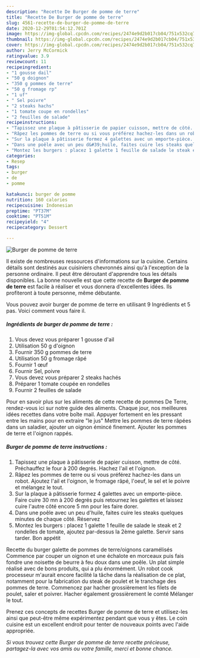 ```yaml
---
description: "Recette De Burger de pomme de terre"
title: "Recette De Burger de pomme de terre"
slug: 4561-recette-de-burger-de-pomme-de-terre
date: 2020-12-29T01:54:12.701Z
image: https://img-global.cpcdn.com/recipes/2474e9d2b017cb04/751x532cq70/burger-de-pomme-de-terre-photo-principale-de-la-recette.jpg
thumbnail: https://img-global.cpcdn.com/recipes/2474e9d2b017cb04/751x532cq70/burger-de-pomme-de-terre-photo-principale-de-la-recette.jpg
cover: https://img-global.cpcdn.com/recipes/2474e9d2b017cb04/751x532cq70/burger-de-pomme-de-terre-photo-principale-de-la-recette.jpg
author: Jerry McCormick
ratingvalue: 3.9
reviewcount: 11
recipeingredient:
- "1 gousse dail"
- "50 g doignon"
- "350 g pommes de terre"
- "50 g fromage rp"
- "1 uf"
- " Sel poivre"
- "2 steaks hachs"
- "1 tomate coupe en rondelles"
- "2 feuilles de salade"
recipeinstructions:
- "Tapissez une plaque à pâtisserie de papier cuisson, mettre de côté. Préchauffez le four à 200 degrés. Hachez l&#39;ail et l&#39;oignon."
- "Râpez les pommes de terre ou si vous préférez hachez-les dans un robot. Ajoutez l&#39;ail et l&#39;oignon, le fromage râpé, l&#39;oeuf, le sel et le poivre et mélangez le tout."
- "Sur la plaque à pâtisserie formez 4 galettes avec un emporte-pièce. Faire cuire 30 mn à 200 degrés puis retournez les galettes et laissez cuire l&#39;autre côté encore 5 mn pour les faire dorer."
- "Dans une poêle avec un peu d&#39;huile, faites cuire les steaks quelques minutes de chaque côté. Réservez"
- "Montez les burgers : placez 1 galette 1 feuille de salade le steak et 2 rondelles de tomate, ajoutez par-dessus la 2ème galette. Servir sans tarder. Bon appétit"
categories:
- Resep
tags:
- burger
- de
- pomme

katakunci: burger de pomme 
nutrition: 160 calories
recipecuisine: Indonesian
preptime: "PT37M"
cooktime: "PT51M"
recipeyield: "4"
recipecategory: Dessert

---
```



![Burger de pomme de terre](https://img-global.cpcdn.com/recipes/2474e9d2b017cb04/751x532cq70/burger-de-pomme-de-terre-photo-principale-de-la-recette.jpg)

Il existe de nombreuses ressources d'informations sur la cuisine. Certains détails sont destinés aux cuisiniers chevronnés ainsi qu'à l'exception de la personne ordinaire. Il peut être déroutant d'apprendre tous les détails disponibles. La bonne nouvelle est que cette recette de <strong> Burger de pomme de terre </strong> est facile à réaliser et vous donnera d'excellentes idées. Ils profiteront à toute personne, même débutante.

<!--inarticleads1-->

Vous pouvez avoir burger de pomme de terre en utilisant 9 Ingrédients et 5 pas. Voici comment vous faire il.

##### Ingrédients de burger de pomme de terre :

1. Vous devez vous préparer 1 gousse d&#39;ail
1. Utilisation 50 g d&#39;oignon
1. Fournir 350 g pommes de terre
1. Utilisation 50 g fromage râpé
1. Fournir 1 œuf
1. Fournir  Sel, poivre
1. Vous devez vous préparer 2 steaks hachés
1. Préparer 1 tomate coupée en rondelles
1. Fournir 2 feuilles de salade


Pour en savoir plus sur les aliments de cette recette de pommes De Terre, rendez-vous ici sur notre guide des aliments. Chaque jour, nos meilleures idées recettes dans votre boîte mail. Appuyer fortement en les pressant entre les mains pour en extraire &#34;le jus&#34; Mettre les pommes de terre râpées dans un saladier, ajouter un oignon émincé finement. Ajouter les pommes de terre et l&#39;oignon rappés. 

<!--inarticleads2-->

##### Burger de pomme de terre instructions :

1. Tapissez une plaque à pâtisserie de papier cuisson, mettre de côté. Préchauffez le four à 200 degrés. Hachez l&#39;ail et l&#39;oignon.
1. Râpez les pommes de terre ou si vous préférez hachez-les dans un robot. Ajoutez l&#39;ail et l&#39;oignon, le fromage râpé, l&#39;oeuf, le sel et le poivre et mélangez le tout.
1. Sur la plaque à pâtisserie formez 4 galettes avec un emporte-pièce. Faire cuire 30 mn à 200 degrés puis retournez les galettes et laissez cuire l&#39;autre côté encore 5 mn pour les faire dorer.
1. Dans une poêle avec un peu d&#39;huile, faites cuire les steaks quelques minutes de chaque côté. Réservez
1. Montez les burgers : placez 1 galette 1 feuille de salade le steak et 2 rondelles de tomate, ajoutez par-dessus la 2ème galette. Servir sans tarder. Bon appétit


Recette du burger galette de pommes de terre/oignons caramélisés Commence par couper un oignon et une échalote en morceaux puis fais fondre une noisette de beurre à feu doux dans une poêle. Un plat simple réalisé avec de bons produits, qui a plu énormément. Un robot cook processeur m&#39;aurait encore facilité la tâche dans la réalisation de ce plat, notamment pour la fabrication du steak de poulet et le tranchage des pommes de terre. Commencez par hacher grossièrement les filets de poulet, saler et poivrer. Hacher également grossièrement le comté Mélanger le tout. 

<!--inarticleads1-->

<p>
Prenez ces concepts de recettes Burger de pomme de terre et utilisez-les ainsi que peut-être même expérimentez pendant que vous y êtes. Le coin cuisine est un excellent endroit pour tenter de nouveaux points avec l'aide appropriée.
</p>

<p>
<i>Si vous trouvez cette Burger de pomme de terre recette précieuse, partagez-la avec vos amis ou votre famille, merci et bonne chance.</i>
</p>

